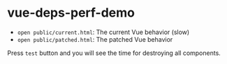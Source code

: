 # vue-deps-perf-demo

- `open public/current.html`: The current Vue behavior (slow)
- `open public/patched.html`: The patched Vue behavior

Press `test` button and you will see the time for destroying all components.
